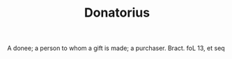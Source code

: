 ---
title: Donatorius
letter: D
permalink: "/definitions/bld-donatorius.html"
body: A donee; a person to whom a gift is made; a purchaser. Bract. foL 13, et seq
published_at: '2018-07-07'
source: Black's Law Dictionary 2nd Ed (1910)
layout: post
---